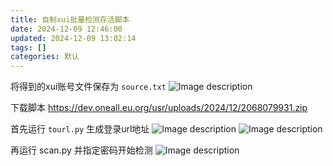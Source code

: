 ```yaml
---
title: 自制xui批量检测存活脚本
date: 2024-12-09 12:46:00
updated: 2024-12-09 13:02:14
tags: []
categories: 默认
---
```


将得到的xui账号文件保存为 `source.txt`
![Image description](https://s.rmimg.com/2024-11-22/1732280249-188191-2024-11-22-85242.png)

下载脚本
https://dev.oneall.eu.org/usr/uploads/2024/12/2068079931.zip

首先运行 `tourl.py` 生成登录url地址
![Image description](https://s.rmimg.com/2024-11-22/1732280223-441826-2024-11-22-85422.png)
![Image description](https://s.rmimg.com/2024-11-22/1732280421-407646-2024-11-22-85453.png)

再运行 scan.py 并指定密码开始检测
![Image description](https://s.rmimg.com/2024-11-22/1732280295-508836-2024-11-22-85110.png)
